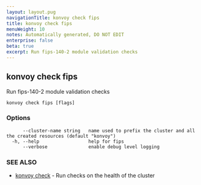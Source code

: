 ```yaml
---
layout: layout.pug
navigationTitle: konvoy check fips
title: konvoy check fips
menuWeight: 10
notes: Automatically generated, DO NOT EDIT
enterprise: false
beta: true
excerpt: Run fips-140-2 module validation checks
---
```


## konvoy check fips

Run fips-140-2 module validation checks

```
konvoy check fips [flags]
```

### Options

```
      --cluster-name string   name used to prefix the cluster and all the created resources (default "konvoy")
  -h, --help                  help for fips
      --verbose               enable debug level logging
```

### SEE ALSO

* [konvoy check](../)	 - Run checks on the health of the cluster


